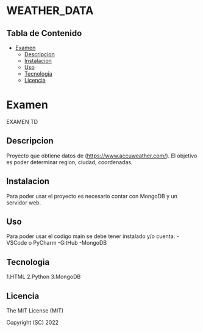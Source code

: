 # WEATHER_DATA

## Tabla de Contenido
- [Examen](#examen)
  - [Descripcion](#descripcion)
  - [Instalacion](#instalacion)
  - [Uso](#uso)
  - [Tecnologia](#tecnologia)
  - [Licencia](#licencia)

# Examen
EXAMEN TD
## Descripcion
Proyecto que obtiene datos de (https://www.accuweather.com/). El objetivo es poder determinar region, ciudad, coordenadas.
## Instalacion
Para poder usar el proyecto es necesario contar con MongoDB y un servidor web.
## Uso
Para poder usar el codigo main se debe tener instalado y/o cuenta:
-VSCode o PyCharm
-GitHub
-MongoDB
## Tecnologia
1.HTML
2.Python
3.MongoDB
## Licencia

The MIT License (MIT)

Copyright (SC) 2022
